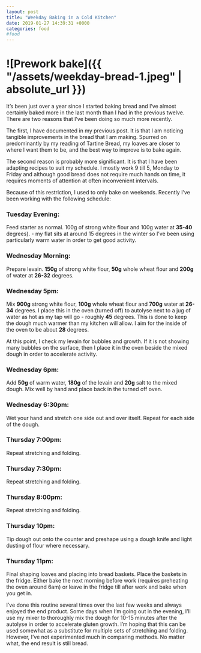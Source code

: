 ```yaml
---
layout: post
title: "Weekday Baking in a Cold Kitchen"
date: 2019-01-27 14:39:31 +0000
categories: food
#food
---
```


# ![Prework bake]({{ "/assets/weekday-bread-1.jpeg" | absolute_url }})

It’s been just over a year since I started baking bread and I’ve almost certainly baked more in the last month than I had in the previous twelve. There are two reasons that I’ve been doing so much more recently. 

The first, I have documented in my previous post. It is that I am noticing tangible improvements in the bread that I am making. Spurred on predominantly by my reading of Tartine Bread, my loaves are closer to where I want them to be, and the best way to improve is to bake again.

The second reason is probably more significant. It is that I have been adapting recipes to suit my schedule. I mostly work 9 till 5, Monday to Friday and although good bread does not require much hands on time, it requires moments of attention at often inconvenient intervals. 

Because of this restriction, I used to only bake on weekends. Recently I’ve been working with the following schedule:

### Tuesday Evening:
Feed starter as normal. 100g of strong white flour and 100g water at **35-40** degrees). - my flat sits at around 15 degrees in the winter so I’ve been using particularly warm water in order to get good activity. 

### Wednesday Morning: 
Prepare levain. **150g** of strong white flour, **50g** whole wheat flour and **200g** of water at **26-32** degrees.

### Wednesday 5pm:
Mix **900g** strong white flour, **100g** whole wheat flour and **700g** water at **26-34** degrees. I place this in the oven (turned off) to autolyse next to a jug of water as hot as my tap will go - roughly **45** degrees. This is done to keep the dough much warmer than my kitchen will allow. I aim for the inside of the oven to be about **28** degrees.

At this point, I check my levain for bubbles and growth. If it is not showing many bubbles on the surface, then I place it in the oven beside the mixed dough in order to accelerate activity.

### Wednesday 6pm: 
Add **50g** of warm water, **180g** of the levain and **20g** salt to the mixed dough. Mix well by hand and place back in the turned off oven.

### Wednesday 6:30pm:
Wet your hand and stretch one side out and over itself. Repeat for each side of the dough. 

### Thursday 7:00pm:
Repeat stretching and folding.

### Thursday 7:30pm:
Repeat stretching and folding.

### Thursday 8:00pm:
Repeat stretching and folding.

### Thursday 10pm:
Tip dough out onto the counter and preshape using a dough knife and light dusting of flour where necessary.

### Thursday 11pm:
Final shaping loaves and placing into bread baskets. Place the baskets in the fridge. Either bake the next morning before work (requires preheating the oven around 6am) or leave in the fridge till after work and bake when you get in.

I’ve done this routine several times over the last few weeks and always enjoyed the end product. Some days when I’m going out in the evening, I’ll use my mixer to thoroughly mix the dough for 10-15 minutes after the autolyse in order to accelerate gluten growth. I’m hoping that this can be used somewhat as a substitute for multiple sets of stretching and folding. However, I’ve not experimented much in comparing methods. No matter what, the end result is still bread.